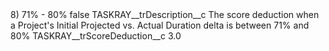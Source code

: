 <?xml version="1.0" encoding="UTF-8"?>
<CustomMetadata xmlns="http://soap.sforce.com/2006/04/metadata" xmlns:xsi="http://www.w3.org/2001/XMLSchema-instance" xmlns:xsd="http://www.w3.org/2001/XMLSchema">
    <label>8) 71% - 80%</label>
    <protected>false</protected>
    <values>
        <field>TASKRAY__trDescription__c</field>
        <value xsi:type="xsd:string">The score deduction when a Project&apos;s Initial Projected vs. Actual Duration delta is between 71% and 80%</value>
    </values>
    <values>
        <field>TASKRAY__trScoreDeduction__c</field>
        <value xsi:type="xsd:double">3.0</value>
    </values>
</CustomMetadata>

